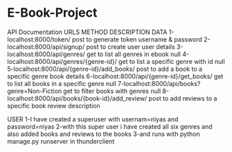 # E-Book-Project
API Documentation
URLS                                                  METHOD         DESCRIPTION                              DATA
1-localhost:8000/token/                                post          to generate token                        username & password
2-localhost:8000/api/signup/                           post          to create user                           user details
3-localhost:8000/api/genres/                           get           to list all genres in ebook              null
4-localhost:8000/api/genres/{genre-id}/                get           to list a specific genre with id         null
5-localhost:8000/api/{genre-id}/add_books/             post          to add a book to a specific genre        book details
6-localhost:8000/api/{genre-id}/get_books/             get           to list all books in a specific genre    null
7-localhost:8000/api/books?genre=Non-Fiction           get           to filter books with genres              null
8-localhost:8000/api/books/{book-id}/add_review/       post          to add reviews to a specific book        review description

USER
1-I have created a superuser with usernam=niyas and password=niyas
2-with this super user i have created all six genres and also added books and reviews to the books
3-and runs with python manage.py runserver in thunderclient
